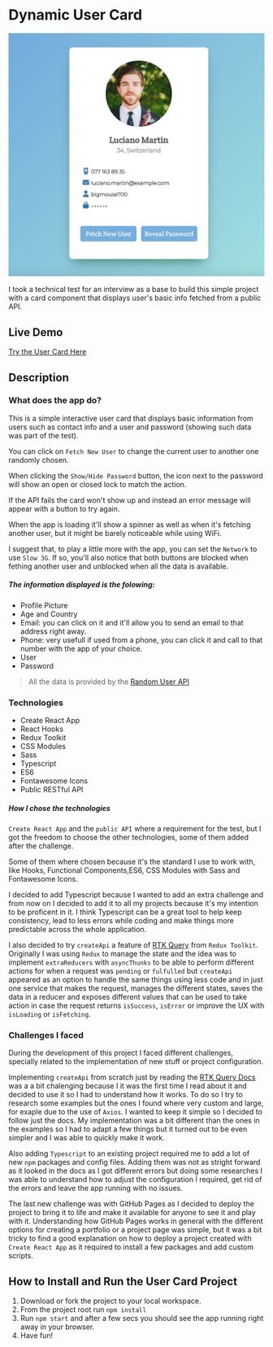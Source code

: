 # Dynamic User Card

![Image of the user card app](./src/assets/images/user-card-img.png)

I took a technical test for an interview as a base to build this simple project with a card component that displays user's basic info fetched from a public API.

## Live Demo

[Try the User Card Here](https://soniagisel.github.io/user-card/)


## Description

### What does the app do?

This is a simple interactive user card that displays basic information from users such as contact info and a user and password (showing such data was part of the test).

You can click on `Fetch New User` to change the current user to another one randomly chosen.

When clicking the `Show/Hide Password` button, the icon next to the password will show an open or closed lock to match the action.

If the API fails the card won't show up and instead an error message will appear with a button to try again.

When the app is loading it'll show a spinner as well as when it's fetching another user, but it might be barely noticeable while using WiFi.

I suggest that, to play a little more with the app, you can set the `Network` to use `Slow 3G`. If so, you'll also notice that both buttons are blocked when fething another user and unblocked when all the data is available.

##### The information displayed is the folowing:
- Profile Picture
- Age and Country
- Email: you can click on it and it'll allow you to send an email to that address right away.
- Phone: very usefull if used from a phone, you can click it and call to that number with the app of your choice.
- User
- Password

> All the data is provided by the [Random User API](https://randomuser.me/api/)


### Technologies

- Create React App
- React Hooks
- Redux Toolkit
- CSS Modules
- Sass
- Typescript
- ES6
- Fontawesome Icons
- Public RESTful API


##### How I chose the technologies

`Create React App` and the `public API` where a requirement for the test, but I got the freedom to choose the other technologies, some of them added after the challenge.

Some of them where chosen because it's the standard I use to work with, like Hooks, Functional Components,ES6, CSS Modules with Sass and Fontawesome Icons.

I decided to add Typescript because I wanted to add an extra challenge and from now on I decided to add it to all my projects because it's my intention to be proficent in it. I think Typescript can be a great tool to help keep consistency, lead to less errors while coding and make things more predictable across the whole application.

I also decided to try `createApi` a feature of [RTK Query](https://redux-toolkit.js.org/rtk-query/overview) from `Redux Toolkit`. Originally I was using `Redux` to manage the state and the idea was to implement `extraReducers` with `asyncThunks` to be able to perform different actions for when a request was `pending` or `fulfulled` but `createApi` appeared as an option to handle the same things using less code and in just one service that makes the request, manages the different states, saves the data in a reducer and exposes different values that can be used to take action in case the request returns `isSuccess`, `isError` or improve the UX with `isLoading` or `isFetching`.


### Challenges I faced

During the development of this project I faced different challenges, specially related to the implementation of new stuff or project configuration.

Implementing `createApi` from scratch just by reading the [RTK Query Docs](https://redux-toolkit.js.org/rtk-query/overview) was a a bit chalenging because I it was the first time I read about it and decided to use it so I had to understand how it works. To do so I try to research some examples but the ones I found where very custom and large, for exaple due to the use of `Axios`. I wanted to keep it simple so I decided to follow just the docs. My implementation was a bit different than the ones in the examples so I had to adapt a few things but it turned out to be even simpler and I was able to quickly make it work.

Also adding `Typescript` to an existing project required me to add a lot of new `npm` packages and config files. Adding them was not as stright forward as it looked in the docs as I got different errors but doing some researches I was able to understand how to adjust the configuration I required, get rid of the errors and leave the app running with no issues.

The last new challenge was with GitHub Pages as I decided to deploy the project to bring it to life and make it available for anyone to see it and play with it. Understanding how GitHub Pages works in general with the different options for creating a portfolio or a project page was simple, but it was a bit tricky to find a good explanation on how to deploy a project created with `Create React App` as it required to install a few packages and add custom scripts.

## How to Install and Run the User Card Project

1. Download or fork the project to your local workspace.
2. From the project root run `npm install`
3. Run `npm start` and after a few secs you should see the app running right away in your browser.
4. Have fun!